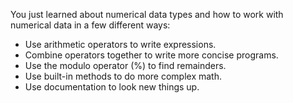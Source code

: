 You just learned about numerical data types and how to work with numerical data in a few different ways:

- Use arithmetic operators to write expressions.
- Combine operators together to write more concise programs.
- Use the modulo operator (%) to find remainders.
- Use built-in methods to do more complex math.
- Use documentation to look new things up.
